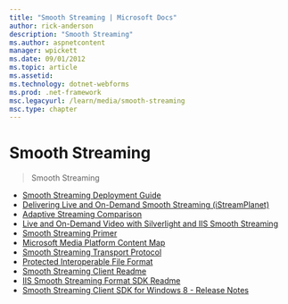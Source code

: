 ```yaml
---
title: "Smooth Streaming | Microsoft Docs"
author: rick-anderson
description: "Smooth Streaming"
ms.author: aspnetcontent
manager: wpickett
ms.date: 09/01/2012
ms.topic: article
ms.assetid: 
ms.technology: dotnet-webforms
ms.prod: .net-framework
msc.legacyurl: /learn/media/smooth-streaming
msc.type: chapter
---
```

Smooth Streaming
====================
> Smooth Streaming


- [Smooth Streaming Deployment Guide](smooth-streaming-deployment-guide.md)
- [Delivering Live and On-Demand Smooth Streaming (iStreamPlanet)](delivering-live-and-on-demand-smooth-streaming-istreamplanet.md)
- [Adaptive Streaming Comparison](adaptive-streaming-comparison.md)
- [Live and On-Demand Video with Silverlight and IIS Smooth Streaming](live-and-on-demand-video-with-silverlight-and-iis-smooth-streaming.md)
- [Smooth Streaming Primer](smooth-streaming-primer.md)
- [Microsoft Media Platform Content Map](microsoft-media-platform-content-map.md)
- [Smooth Streaming Transport Protocol](smooth-streaming-transport-protocol.md)
- [Protected Interoperable File Format](protected-interoperable-file-format.md)
- [Smooth Streaming Client Readme](smooth-streaming-client-readme.md)
- [IIS Smooth Streaming Format SDK Readme](iis-smooth-streaming-format-sdk-readme.md)
- [Smooth Streaming Client SDK for Windows 8 - Release Notes](smooth-streaming-client-sdk-for-windows-8-release-notes.md)
